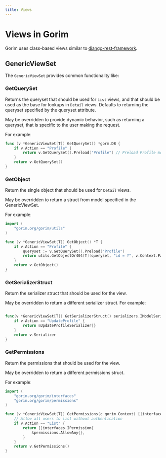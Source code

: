 ```yaml
---
title: Views
---
```


# Views in Gorim

Gorim uses class-based views similar to [django-rest-framework](https://www.django-rest-framework.org/api-guide/views/).

## GenericViewSet

The `GenericViewSet` provides common functionality like:

### GetQuerySet
Returns the queryset that should be used for `List` views, and that should be used as the base for lookups in `Detail` views. Defaults to returning the queryset specified by the queryset attribute.

May be overridden to provide dynamic behavior, such as returning a queryset, that is specific to the user making the request.

For example:
```go
func (v *GenericViewSet[T]) GetQuerySet() *gorm.DB {
	if v.Action == "Profile" {
		return v.GetQuerySet().Preload("Profile") // Preload Profile model
	}
	return v.GetQuerySet()
}
```

### GetObject

Return the single object that should be used for `Detail` views.

May be overridden to return a struct from model specified in the GenericViewSet.

For example:
```go
import (
	"gorim.org/gorim/utils"
)

func (v *GenericViewSet[T]) GetObject() *T {
	if v.Action == "Profile" {
		queryset := v.GetQuerySet().Preload("Profile")
		return utils.GetObjectOr404[T](queryset, "id = ?", v.Context.Param("pk"))
	}
	return v.GetObject()
}
```

### GetSerializerStruct

Return the serializer struct that should be used for the view.

May be overridden to return a different serializer struct.
For example:
```go

func(v *GenericViewSet[T]) GetSerializerStruct() serializers.IModelSerializer[T] {
    if v.Action == "UpdateProfile" {
        return &UpdateProfileSerializer{}
    }
	return v.Serializer
}
```

### GetPermissions

Return the permissions that should be used for the view.

May be overridden to return a different permissions struct.

For example:
```go
import (
	"gorim.org/gorim/interfaces"
	"gorim.org/gorim/permissions"
)

func (v *GenericViewSet[T]) GetPermissions(c gorim.Context) []interfaces.IPermission {
    // Allow all users to list without authentication
	if v.Action == "List" {
		return []interfaces.IPermission{
			&permissions.AllowAny{},
		}
	}
	return v.GetPermissions()
}
```